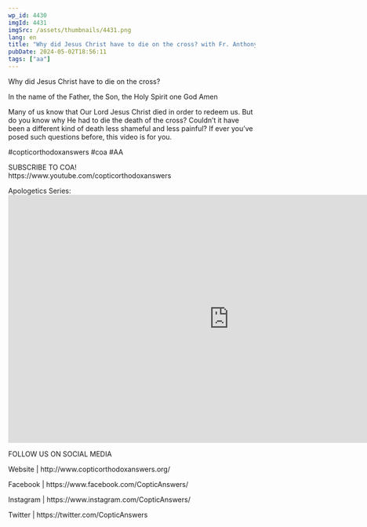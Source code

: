 ```yaml
---
wp_id: 4430
imgId: 4431
imgSrc: /assets/thumbnails/4431.png
lang: en
title: "Why did Jesus Christ have to die on the cross? with Fr. Anthony Mourad"
pubDate: 2024-05-02T18:56:11
tags: ["aa"]
---
```

<!-- page: 6 -->

<p>Why did Jesus Christ have to die on the cross?</p>
<p>In the name of the Father, the Son, the Holy Spirit one God Amen </p>
<p>Many of us know that Our Lord Jesus Christ died in order to redeem us. But do you know why He had to die the death of the cross? Couldn’t it have been a different kind of death less shameful and less painful? If ever you’ve posed such questions before, this video is for you.  </p>
<p>#copticorthodoxanswers #coa #AA</p>
<p>SUBSCRIBE TO COA!<br />
https://www.youtube.com/copticorthodoxanswers </p>
<p>Apologetics Series:<br />
<iframe loading="lazy" title="How do we know that Jesus Christ really existed? by Fr. Anthony Mourad" width="900" height="506" src="https://www.youtube.com/embed/Z0xl8v-BGEM?list=PLA20bNyz8F1C_AiKUcfLxPBRBNyiivkI8" frameborder="0" allow="accelerometer; autoplay; clipboard-write; encrypted-media; gyroscope; picture-in-picture; web-share" referrerpolicy="strict-origin-when-cross-origin" allowfullscreen></iframe></p>
<p>FOLLOW US ON SOCIAL MEDIA</p>
<p>Website | http://www.copticorthodoxanswers.org/ </p>
<p>Facebook | https://www.facebook.com/CopticAnswers/ </p>
<p>Instagram | https://www.instagram.com/CopticAnswers/ </p>
<p>Twitter | https://twitter.com/CopticAnswers</p>
